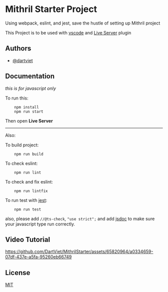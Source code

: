 
# Mithril Starter Project


Using webpack, eslint, and jest, save the hustle of setting up Mithril project

This Project is to be used with [vscode](https://code.visualstudio.com/) and [Live Server](https://marketplace.visualstudio.com/items?itemName=ritwickdey.LiveServer) plugin


## Authors

- [@dartviet](https://github.com/DartViet)


## Documentation

*this is for javascript only*

To run this:

```shell
    npm install
    npm run start
```

Then open **Live Server**

<hr>

Also:

To build project:

```shell
    npm run build
```

To check eslint:

```shell
    npm run lint
```

To check and fix eslint:

```shell
    npm run lintfix
```

To run test with [jest](https://jestjs.io/):

```shell
    npm run test
```

also, please add ```//@ts-check```, ```"use strict";``` and add [jsdoc](https://jsdoc.app/) to make sure your javascript type run correctly.

## Video Tutorial

https://github.com/DartViet/MithrilStarter/assets/65820964/a0334659-07df-437e-a5fa-95260eb66749

## License

[MIT](https://choosealicense.com/licenses/mit/)
